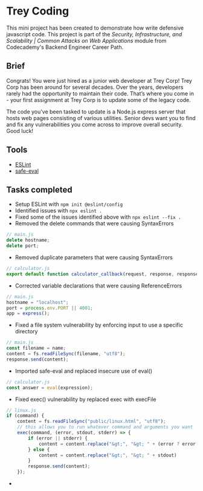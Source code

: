 # Trey Coding 
This mini project has been created to demonstrate how write defensive javascript code.
This project is part of the *Security, Infrastructure, and Scalability | Common Attacks on Web Applications* module
from Codecademy's Backend Engineer Career Path. 

## Brief 
Congrats! You were just hired as a junior web developer at Trey Corp! Trey Corp has been around for several decades. Over the years, developers rarely had the opportunity to maintain their code. That’s where you come in - your first assignment at Trey Corp is to update some of the legacy code.

The code you’ve been tasked to update is a Node.js express server that hosts web pages consisting of various utilities. Senior devs want you to find and fix any vulnerabilities you come across to improve overall security. Good luck!

## Tools 
- [ESLint](https://eslint.org/)
- [safe-eval]()

## Tasks completed 
- Setup ESLint with `npm init @eslint/config`
- Identified issues with `npx eslint .`
- Fixed some of the issues identified above with `npx eslint --fix .`
- Removed the delete commands that were causing SyntaxErrors
```js
// main.js
delete hostname;
delete port;
```
- Removed duplicate parameters that were causing SyntaxErrors 
```js
// calculator.js 
export default function calculator_callback(request, response, response)
```
- Corrected variable declarations that were causing ReferenceErrors
```js
// main.js
hostname = "localhost";
port = process.env.PORT || 4001;
app = express();
```
- Fixed a file system vulnerability by enforcing input to use a specific directory 
```js
// main.js
const filename = name;
content = fs.readFileSync(filename, "utf8");
response.send(content);
```
- Imported safe-eval and replaced insecure use of eval()
```js
// calculator.js 
const answer = eval(expression);
```
- Fixed exec() vulnerability by replaced exec with execFile
```js
// linux.js
if (command) {
    content = fs.readFileSync("public/linux.html", "utf8");
    // this allows you to run whatever command and arguments you want 
    exec(command, (error, stdout, stderr) => {
        if (error || stderr) {
            content = content.replace("&gt;", "&gt; " + (error ? error + "<br/>" : "") + stderr)
        } else {
            content = content.replace("&gt;", "&gt; " + stdout)
        }
        response.send(content);
    });
```
- 